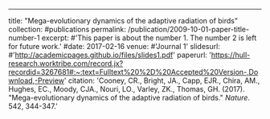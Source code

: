 ---
title: "Mega-evolutionary dynamics of the adaptive radiation of birds"
collection: #publications
permalink: /publication/2009-10-01-paper-title-number-1
excerpt: #'This paper is about the number 1. The number 2 is left for future work.'
#date: 2017-02-16
venue: #'Journal 1'
slidesurl: #'http://academicpages.github.io/files/slides1.pdf'
paperurl: 'https://hull-research.worktribe.com/record.jx?recordid=3267681#:~:text=Fulltext%20%2D%20Accepted%20Version-,Download,-Preview'
citation: 'Cooney, CR., Bright, JA., Capp, EJR., Chira, AM., Hughes, EC., Moody, CJA., Nouri, LO., Varley, ZK., Thomas, GH. (2017). &quot;Mega-evolutionary dynamics of the adaptive radiation of birds.&quot; <i>Nature</i>. 542, 344-347.'
